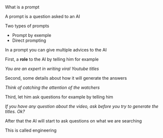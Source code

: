 What is a prompt 

A prompt is a question asked to an AI

Two types of prompts

* Prompt by exemple
* Direct prompting

In a prompt you can give multiple advices to the AI

First, a **role** to the AI by telling him for example 

*You are an expert in writing viral Youtube titles*


Second, some details about how it will generate the answers

*Think of catching the attention of the watchers*

Third, let him ask questions for example by telling him

*If you have any question about the video, ask before you try to generate the titles. Ok?*

After that the AI will start to ask questions on what we are searching

This is called engineering
